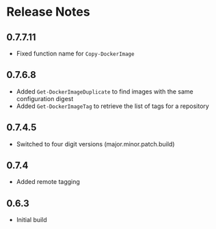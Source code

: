# Release Notes

## 0.7.7.11

- Fixed function name for `Copy-DockerImage`

## 0.7.6.8

- Added `Get-DockerImageDuplicate` to find images with the same configuration digest
- Added `Get-DockerImageTag` to retrieve the list of tags for a repository

## 0.7.4.5

- Switched to four digit versions (major.minor.patch.build)

## 0.7.4

- Added remote tagging

## 0.6.3

- Initial build
